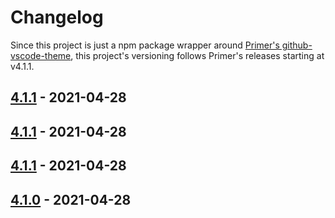# Changelog

Since this project is just a npm package wrapper around [Primer's github-vscode-theme](https://github.com/primer/github-vscode-theme/), this project's versioning follows Primer's releases starting at v4.1.1.

## [4.1.1] - 2021-04-28

## [4.1.1] - 2021-04-28

## [4.1.1] - 2021-04-28

## [4.1.0] - 2021-04-28

[4.1.1]: https://github.com/primer/github-vscode-theme/releases/tag/v4.1.1
[4.1.1]: https://github.com/primer/github-vscode-theme/releases/tag/v4.1.1
[4.1.1]: https://github.com/primer/github-vscode-theme/releases/tag/v4.1.1
[4.1.0]: https://github.com/primer/github-vscode-theme/releases/tag/v4.1.0
